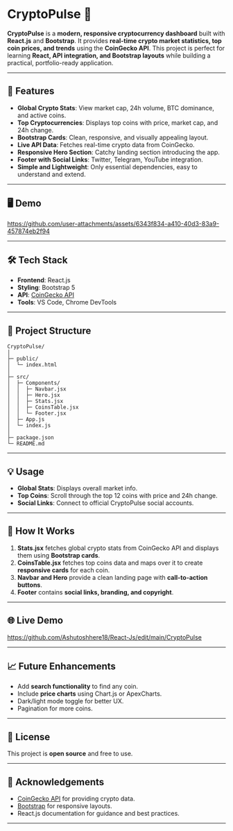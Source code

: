 
# CryptoPulse 🚀

**CryptoPulse** is a **modern, responsive cryptocurrency dashboard** built with **React.js** and **Bootstrap**. It provides **real-time crypto market statistics, top coin prices, and trends** using the **CoinGecko API**. This project is perfect for learning **React, API integration, and Bootstrap layouts** while building a practical, portfolio-ready application.

---

## 🌟 Features

* **Global Crypto Stats**: View market cap, 24h volume, BTC dominance, and active coins.
* **Top Cryptocurrencies**: Displays top coins with price, market cap, and 24h change.
* **Bootstrap Cards**: Clean, responsive, and visually appealing layout.
* **Live API Data**: Fetches real-time crypto data from CoinGecko.
* **Responsive Hero Section**: Catchy landing section introducing the app.
* **Footer with Social Links**: Twitter, Telegram, YouTube integration.
* **Simple and Lightweight**: Only essential dependencies, easy to understand and extend.

---

## 🖥️ Demo


https://github.com/user-attachments/assets/6343f834-a410-40d3-83a9-457874eb2f94




---

## 🛠️ Tech Stack

* **Frontend**: React.js
* **Styling**: Bootstrap 5
* **API**: [CoinGecko API](https://www.coingecko.com/en/api)
* **Tools**: VS Code, Chrome DevTools

---


## 📂 Project Structure

```
CryptoPulse/
│
├─ public/
│  └─ index.html
│
├─ src/
│  ├─ Components/
│  │  ├─ Navbar.jsx
│  │  ├─ Hero.jsx
│  │  ├─ Stats.jsx
│  │  ├─ CoinsTable.jsx
│  │  └─ Footer.jsx
│  ├─ App.js
│  └─ index.js
│
├─ package.json
└─ README.md
```

---

## 💡 Usage

* **Global Stats**: Displays overall market info.
* **Top Coins**: Scroll through the top 12 coins with price and 24h change.
* **Social Links**: Connect to official CryptoPulse social accounts.

---

## 🔧 How It Works

1. **Stats.jsx** fetches global crypto stats from CoinGecko API and displays them using **Bootstrap cards**.
2. **CoinsTable.jsx** fetches top coins data and maps over it to create **responsive cards** for each coin.
3. **Navbar and Hero** provide a clean landing page with **call-to-action buttons**.
4. **Footer** contains **social links, branding, and copyright**.

---

## 🌐 Live Demo
https://github.com/Ashutoshhere18/React-Js/edit/main/CryptoPulse

---

## 📈 Future Enhancements

* Add **search functionality** to find any coin.
* Include **price charts** using Chart.js or ApexCharts.
* Dark/light mode toggle for better UX.
* Pagination for more coins.

---

## 📌 License

This project is **open source** and free to use.

---

## 🙏 Acknowledgements

* [CoinGecko API](https://www.coingecko.com/en/api) for providing crypto data.
* [Bootstrap](https://getbootstrap.com/) for responsive layouts.
* React.js documentation for guidance and best practices.

---

